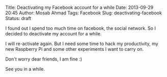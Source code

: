 Title: Deactivating my Facebook account for a while Date: 2013-09-29 20:45
Author: Mosab Ahmad Tags: Facebook Slug: deactivating-facebook Status: draft

I found out I spend too much time on facebook, the social network. So I decided
to deactivate my account for a while.

I will re-activate again. But I need some time to hack my productivity, my new
Raspberry Pi and some other experiments I want to carry on.

Don't worry dear friends, I am fine :)

See you in a while.
